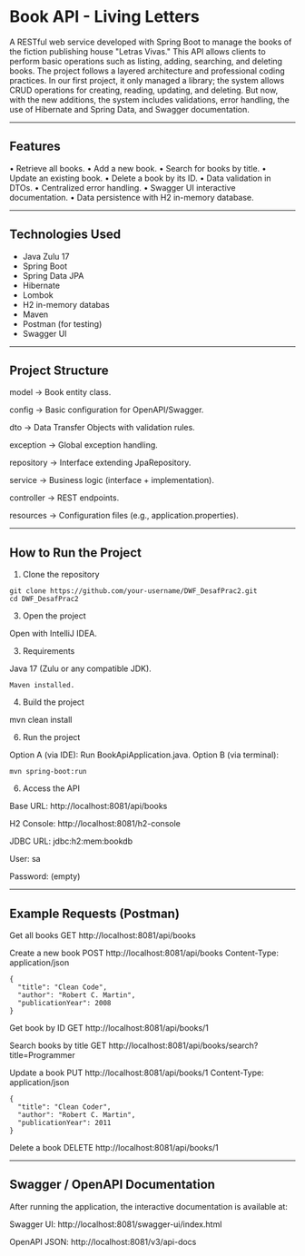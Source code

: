 # Book API - Living Letters

A RESTful web service developed with Spring Boot to manage the books of the fiction publishing house "Letras Vivas."
This API allows clients to perform basic operations such as listing, adding, searching, and deleting books.
The project follows a layered architecture and professional coding practices.
In our first project, it only managed a library; the system allows CRUD operations for creating, reading, updating, and deleting. But now, with the new additions, the system includes validations, error handling, the use of Hibernate and Spring Data, and Swagger documentation.

---

## Features

•	Retrieve all books.
•	Add a new book.
•	Search for books by title.
•	Update an existing book.
•	Delete a book by its ID.
•	Data validation in DTOs.
•	Centralized error handling.
•	Swagger UI interactive documentation.
•	Data persistence with H2 in-memory database.

---

## Technologies Used

- Java Zulu 17
- Spring Boot
- Spring Data JPA
- Hibernate
- Lombok
- H2 in-memory databas
- Maven
- Postman (for testing)
- Swagger UI
---

## Project Structure

model → Book entity class.

config → Basic configuration for OpenAPI/Swagger.

dto → Data Transfer Objects with validation rules.

exception → Global exception handling.

repository → Interface extending JpaRepository.

service → Business logic (interface + implementation).

controller → REST endpoints.

resources → Configuration files (e.g., application.properties).

---

## How to Run the Project

1. Clone the repository
 ```
git clone https://github.com/your-username/DWF_DesafPrac2.git
cd DWF_DesafPrac2
   ```
3. Open the project

Open with IntelliJ IDEA.

3. Requirements

Java 17 (Zulu or any compatible JDK).

```
Maven installed.

  ```
4. Build the project
   
mvn clean install

6. Run the project

Option A (via IDE): Run BookApiApplication.java.
Option B (via terminal):
```
mvn spring-boot:run
```
6. Access the API

Base URL: http://localhost:8081/api/books

H2 Console: http://localhost:8081/h2-console

JDBC URL: jdbc:h2:mem:bookdb

User: sa

Password: (empty)

---

## Example Requests (Postman)

Get all books
GET http://localhost:8081/api/books

Create a new book
POST http://localhost:8081/api/books
Content-Type: application/json

```
{
  "title": "Clean Code",
  "author": "Robert C. Martin",
  "publicationYear": 2008
}

```
Get book by ID
GET http://localhost:8081/api/books/1

Search books by title
GET http://localhost:8081/api/books/search?title=Programmer

Update a book
PUT http://localhost:8081/api/books/1
Content-Type: application/json

```
{
  "title": "Clean Coder",
  "author": "Robert C. Martin",
  "publicationYear": 2011
}

```
Delete a book
DELETE http://localhost:8081/api/books/1

---

## Swagger / OpenAPI Documentation

After running the application, the interactive documentation is available at:

Swagger UI: http://localhost:8081/swagger-ui/index.html

OpenAPI JSON: http://localhost:8081/v3/api-docs
